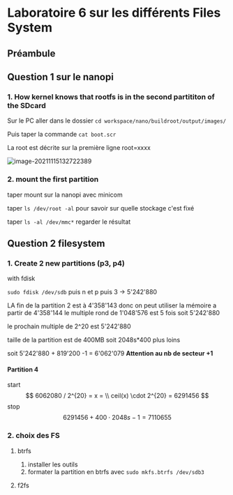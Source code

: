 # Laboratoire 6 sur les différents Files System

## Préambule 



## Question 1 sur le nanopi

### 1. How kernel knows that rootfs is in the second partititon of the SDcard

Sur le PC aller dans le dossier `cd workspace/nano/buildroot/output/images/` 

Puis taper la commande `cat boot.scr` 

La root est décrite sur la première ligne root=xxxx

![image-20211115132722389](C:\Users\quent\AppData\Roaming\Typora\typora-user-images\image-20211115132722389.png)

### 2. mount the first partition

taper mount sur la nanopi avec minicom

taper `ls /dev/root -al` pour savoir sur quelle stockage c'est fixé

taper `ls -al /dev/mmc*` regarder le résultat

## Question 2 filesystem

### 1. Create 2 new partitions (p3, p4) 

with fdisk

`sudo fdisk /dev/sdb`  puis n et p puis 3 -> 5'242'880

LA fin de la partition 2 est à 4'358'143 donc on peut utiliser la mémoire a partir de 4'358'144 le multiple rond de 1'048'576 est 5 fois soit 5'242'880

le prochain multiple de 2^20 est 5'242'880

taille de la partition est de 400MB soit 2048s*400 plus loins

soit 5'242'880 + 819'200 -1  = 6'062'079 **Attention au nb de secteur +1** 

#### Partition 4 

start
$$
6062080 / 2^{20} = x = \\
ceil(x) \cdot 2^{20} = 6291456
$$
stop 
$$
6291456 + 400\cdot 2048s - 1 = 7110655
$$


### 2. choix des FS

1. btrfs

   1. installer les outils
   2. formater la partition en btrfs avec `sudo mkfs.btrfs /dev/sdb3`

   

2. f2fs